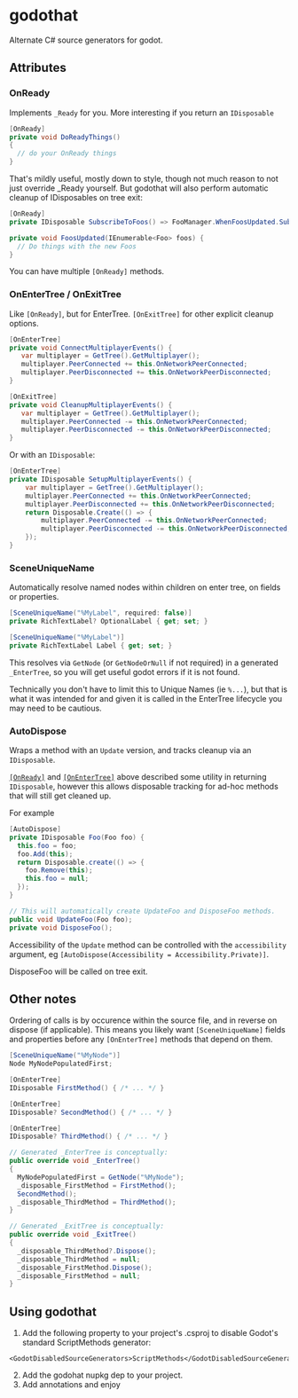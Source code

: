 ﻿# godothat


Alternate C# source generators for godot.

## Attributes

### OnReady

Implements `_Ready` for you. More interesting if you return an `IDisposable`

```csharp
[OnReady]
private void DoReadyThings()
{
  // do your OnReady things
}
```

That's mildly useful, mostly down to style, though not much reason to not just override _Ready yourself. 
But godothat will also perform automatic cleanup of IDisposables on tree exit:

```csharp
[OnReady]
private IDisposable SubscribeToFoos() => FooManager.WhenFoosUpdated.Subscribe(this.FoosUpdated);

private void FoosUpdated(IEnumerable<Foo> foos) {
  // Do things with the new Foos 
}
```

You can have multiple `[OnReady]` methods.

### OnEnterTree / OnExitTree
Like `[OnReady]`, but for EnterTree. `[OnExitTree]` for other explicit cleanup options. 
```csharp
[OnEnterTree]
private void ConnectMultiplayerEvents() {
   var multiplayer = GetTree().GetMultiplayer();
   multiplayer.PeerConnected += this.OnNetworkPeerConnected;
   multiplayer.PeerDisconnected += this.OnNetworkPeerDisconnected;
}

[OnExitTree]
private void CleanupMultiplayerEvents() {
   var multiplayer = GetTree().GetMultiplayer();
   multiplayer.PeerConnected -= this.OnNetworkPeerConnected;
   multiplayer.PeerDisconnected -= this.OnNetworkPeerDisconnected;
}
```

Or with an `IDisposable`:

```csharp
[OnEnterTree]
private IDisposable SetupMultiplayerEvents() {
    var multiplayer = GetTree().GetMultiplayer();
    multiplayer.PeerConnected += this.OnNetworkPeerConnected;
    multiplayer.PeerDisconnected += this.OnNetworkPeerDisconnected;
    return Disposable.Create(() => {
        multiplayer.PeerConnected -= this.OnNetworkPeerConnected;
        multiplayer.PeerDisconnected -= this.OnNetworkPeerDisconnected;
    });
}
```

### SceneUniqueName

Automatically resolve named nodes within children on enter tree, on fields or properties.

```csharp
[SceneUniqueName("%MyLabel", required: false)]
private RichTextLabel? OptionalLabel { get; set; }

[SceneUniqueName("%MyLabel")]
private RichTextLabel Label { get; set; }
```

This resolves via `GetNode` (or `GetNodeOrNull` if not required) in a generated `_EnterTree`, so you will get useful
godot errors if it is not found.

Technically you don't have to limit this to Unique Names (ie `%...`), but that is what it was intended for and given it
is called in the EnterTree lifecycle you may need to be cautious.

### AutoDispose

Wraps a method with an `Update` version, and tracks cleanup via an `IDisposable`.

[`[OnReady]`](#onready) and [`[OnEnterTree]`](#onentertree--onexittree) above described some utility in returning
`IDisposable`, however this allows disposable tracking for ad-hoc methods that will still get cleaned up.

For example

```csharp
[AutoDispose]
private IDisposable Foo(Foo foo) {
  this.foo = foo;
  foo.Add(this);
  return Disposable.create(() => {
    foo.Remove(this);
    this.foo = null;
  });
}

// This will automatically create UpdateFoo and DisposeFoo methods.
public void UpdateFoo(Foo foo);
private void DisposeFoo();
```

Accessibility of the `Update` method can be controlled with the `accessibility` argument, eg
`[AutoDispose(Accessibility = Accessibility.Private)]`.

DisposeFoo will be called on tree exit.

## Other notes

Ordering of calls is by occurence within the source file, and in reverse on dispose (if applicable).
This means you likely want `[SceneUniqueName]` fields and properties before any `[OnEnterTree]` methods
that depend on them.

```csharp
[SceneUniqueName("%MyNode")]
Node MyNodePopulatedFirst;

[OnEnterTree]
IDisposable FirstMethod() { /* ... */ }

[OnEnterTree]
IDisposable? SecondMethod() { /* ... */ }

[OnEnterTree]
IDisposable? ThirdMethod() { /* ... */ }

// Generated _EnterTree is conceptually:
public override void _EnterTree()
{
  MyNodePopulatedFirst = GetNode("%MyNode");
  _disposable_FirstMethod = FirstMethod();
  SecondMethod();
  _disposable_ThirdMethod = ThirdMethod();
}

// Generated _ExitTree is conceptually:
public override void _ExitTree()
{
  _disposable_ThirdMethod?.Dispose();
  _disposable_ThirdMethod = null;
  _disposable_FirstMethod.Dispose();
  _disposable_FirstMethod = null;
}
```

## Using godothat

1. Add the following property to your project's .csproj to disable Godot's standard ScriptMethods generator:
```
<GodotDisabledSourceGenerators>ScriptMethods</GodotDisabledSourceGenerators>
```

2. Add the godohat nupkg dep to your project.
3. Add annotations and enjoy
